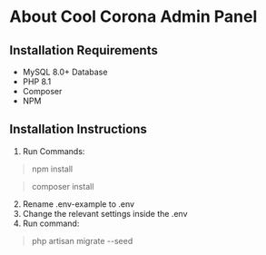 # About Cool Corona Admin Panel

## Installation Requirements
+ MySQL 8.0+ Database
+ PHP 8.1
+ Composer
+ NPM

## Installation Instructions
1. Run Commands:
> npm install

> composer install

2. Rename .env-example to .env
3. Change the relevant settings inside the .env
4. Run command:
> php artisan migrate --seed
